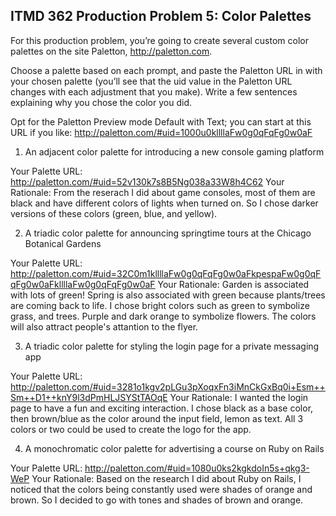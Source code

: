 ## ITMD 362 Production Problem 5: Color Palettes

For this production problem, you’re going to create several custom color palettes on the site Paletton, http://paletton.com.

Choose a palette based on each prompt, and paste the Paletton URL in with your chosen palette (you’ll see that the uid value in the Paletton URL changes with each adjustment that you make). Write a few sentences explaining why you chose the color you did.

Opt for the Paletton Preview mode Default with Text; you can start at this URL if you like: http://paletton.com/#uid=1000u0kllllaFw0g0qFqFg0w0aF

1. An adjacent color palette for introducing a new console gaming platform

Your Palette URL: http://paletton.com/#uid=52v130k7s8B5Ng038a33W8h4C62
Your Rationale: From the reserach I did about game consoles, most of them are black and have different colors of lights when turned on. So I chose darker versions of these colors (green, blue, and yellow).

2. A triadic color palette for announcing springtime tours at the Chicago Botanical Gardens

Your Palette URL: http://paletton.com/#uid=32C0m1kllllaFw0g0qFqFg0w0aFkpespaFw0g0qFqFg0w0aFkllllaFw0g0qFqFg0w0aF
Your Rationale: Garden is associated with lots of green! Spring is also associated with green because plants/trees are coming back to life. I chose bright colors such as green to symbolize grass, and trees. Purple and dark orange to symbolize flowers. The colors will also attract people's attantion to the flyer. 

3. A triadic color palette for styling the login page for a private messaging app

Your Palette URL: http://paletton.com/#uid=3281o1kgv2pLGu3pXoqxFn3iMnCkGxBq0i+Esm++Sm++D1++knY9l3dPmHLJSYStTAOqE
Your Rationale: I wanted the login page to have a fun and exciting interaction. I chose black as a base color, then brown/blue as the color around the input field, lemon as text. All 3 colors or two could be used to create the logo for the app.

4. A monochromatic color palette for advertising a course on Ruby on Rails

Your Palette URL: http://paletton.com/#uid=1080u0ks2kgkdoIn5s+qkg3-WeP
Your Rationale: Based on the research I did about Ruby on Rails, I noticed that the colors being constantly used were shades of orange and brown. So I decided to go with tones and shades of brown and orange.

